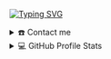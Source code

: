 
[![Typing SVG](https://readme-typing-svg.herokuapp.com?font=Poppins&size=32&color=7DF9FF&lines=Hi!+I'm+Divyam)](https://git.io/typing-svg)
<details>
  <summary>☎️ Contact me</summary>
<div>
  <samp>
    <h2 align="center">Social Media</h2>
    <p align="center">
      <br/>
      <a href="https://www.linkedin.com/in/divyam-samarwal-279107228/" target="blank"><img align="center"
         src="https://img.shields.io/badge/linkedin-%231DA1F2.svg?style=for-the-badge&logo=linkedin&logoColor=white"
         alt="Divyam" height="30"/></a>      
    <a href="https://twitter.com/DivyamSamarwal" target="blank"><img align="center"
         src="https://img.shields.io/badge/twitter-1DA1F2.svg?style=for-the-badge&logo=twitter&logoColor=white"
         alt="Divyam" height="30"/></a>
      <br>
    </p>
  </samp>
</div>  
</details>

<details> 
  <summary>💻 GitHub Profile Stats</summary>
  <div>
  <samp>
    <h2 align="center"> Github stats </h2>
      <br/>
    <details open>
  <summary><h3>Languages</h3></summary>
            <p align="center">
        <a href="https://github.com/DivyamSamarwal/">
          <img src="https://github-readme-stats.vercel.app/api/top-langs/?username=DivyamSamarwal&langs_count=6&theme=gruvbox&layout=compact&hide_border=true"
          alt="DivyamSamarwal :: overall Top Langs " /></a>
      </p>
        <p align="center">
          <a href="https://github.com/DivyamSamarwal/">
          <img width="45%" src="https://github-profile-summary-cards.vercel.app/api/cards/repos-per-language?username=DivyamSamarwal&theme=gruvbox&layout=compact&hide_border=true"
          alt="DivyamSamarwal :: Top Langs by repo" />
          <img width="45%" src="https://github-profile-summary-cards.vercel.app/api/cards/most-commit-language?username=DivyamSamarwal&theme=gruvbox&layout=compact&hide_border=true"
          alt="DivyamSamarwal :: Top Langs by commit" />
          </a>
        </p>
</details>
    <details open>
  <summary><h3>stasistic</h3></summary>
        <p align="center">
          <a href="https://github.com/DivyamSamarwal/">
          <img width="49.5%" src="https://github-readme-stats.vercel.app/api?username=DivyamSamarwal&show_icons=true&theme=github-compact&hide_border=true" />
          <img width="49.5%" src="https://fabianocouto-activity-graph.vercel.app/graph/?username=DivyamSamarwal&theme=github-compact" />
          </a>
       </p>
     <br>
     </samp>
  </div>    
</details>

